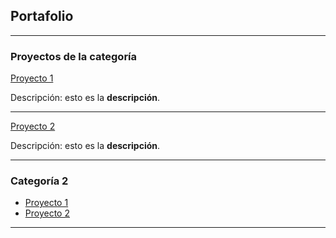 ## Portafolio

---

### Proyectos de la categoría

[Proyecto 1](/sample_page)

Descripción: esto es la **descripción**.

---
[Proyecto 2](/pdf/sample_presentation.pdf)

Descripción: esto es la **descripción**.

---

### Categoría 2

- [Proyecto 1](http://example.com/)
- [Proyecto 2](http://example.com/)

---
